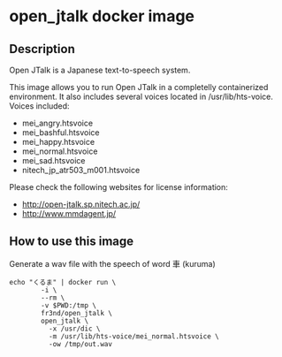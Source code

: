 # open_jtalk docker image

## Description

Open JTalk is a Japanese text-to-speech system.

This image allows you to run Open JTalk in a completelly containerized
environment. It also includes several voices located in /usr/lib/hts-voice.
Voices included:

* mei_angry.htsvoice
* mei_bashful.htsvoice
* mei_happy.htsvoice
* mei_normal.htsvoice
* mei_sad.htsvoice
* nitech_jp_atr503_m001.htsvoice

Please check the following websites for license information:

* http://open-jtalk.sp.nitech.ac.jp/
* http://www.mmdagent.jp/

## How to use this image

Generate a wav file with the speech of word 車 (kuruma)

```
echo "くるま" | docker run \
        -i \
        --rm \
        -v $PWD:/tmp \
        fr3nd/open_jtalk \
        open_jtalk \
          -x /usr/dic \
          -m /usr/lib/hts-voice/mei_normal.htsvoice \
          -ow /tmp/out.wav
```
